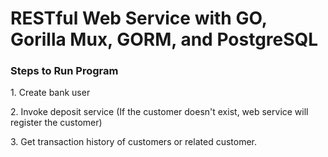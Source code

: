 <h1>RESTful Web Service with GO, Gorilla Mux, GORM, and PostgreSQL</h1>

<h3>Steps to Run Program</h3>
<p>1. Create bank user</p> 
<p>2. Invoke deposit service (If the customer doesn't exist, web service will register the customer)</p>
<p>3. Get transaction history of customers or related customer.</p> 
